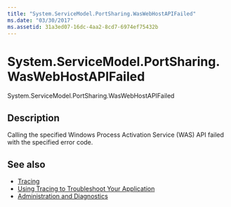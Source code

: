 ```yaml
---
title: "System.ServiceModel.PortSharing.WasWebHostAPIFailed"
ms.date: "03/30/2017"
ms.assetid: 31a3ed07-16dc-4aa2-8cd7-6974ef75432b
---
```

# System.ServiceModel.PortSharing.WasWebHostAPIFailed
System.ServiceModel.PortSharing.WasWebHostAPIFailed  
  
## Description  
 Calling the specified Windows Process Activation Service (WAS) API failed with the specified error code.  
  
## See also

- [Tracing](index.md)
- [Using Tracing to Troubleshoot Your Application](using-tracing-to-troubleshoot-your-application.md)
- [Administration and Diagnostics](../index.md)
